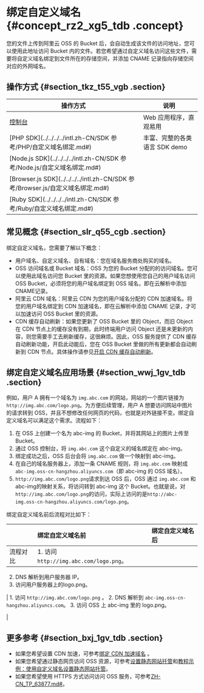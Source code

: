 # 绑定自定义域名 {#concept_rz2_xg5_tdb .concept}

您的文件上传到阿里云 OSS 的 Bucket 后，会自动生成该文件的访问地址，您可以使用此地址访问 Bucket 内的文件。若您希望通过自定义域名访问这些文件，需要将自定义域名绑定到文件所在的存储空间，并添加 CNAME 记录指向存储空间对应的外网域名。

## 操作方式 {#section_tkz_t55_vgb .section}

|操作方式|说明|
|----|--|
|[控制台](../../../../intl.zh-CN/控制台用户指南/管理存储空间/管理域名/绑定自定义域名.md#)|Web 应用程序，直观易用|
|[PHP SDK](../../../../intl.zh-CN/SDK 参考/PHP/自定义域名绑定.md#)|丰富、完整的各类语言 SDK demo|
|[Node.js SDK](../../../../intl.zh-CN/SDK 参考/Node.js/自定义域名绑定.md#)|
|[Browser.js SDK](../../../../intl.zh-CN/SDK 参考/Browser.js/自定义域名绑定.md#)|
|[Ruby SDK](../../../../intl.zh-CN/SDK 参考/Ruby/自定义域名绑定.md#)|

## 常见概念 {#section_slr_q55_cgb .section}

绑定自定义域名，您需要了解以下概念：

-   用户域名、自定义域名、自有域名：您在域名服务商处购买的域名。
-   OSS 访问域名或 Bucket 域名：OSS 为您的 Bucket 分配的的访问域名。您可以使用此域名访问您 Bucket 里的资源。如果您想使用您自己的用户域名访问 OSS Bucket，必须将您的用户域名绑定到 OSS 域名，即在云解析中添加CNAME记录。
-   阿里云 CDN 域名：阿里云 CDN 为您的用户域名分配的 CDN 加速域名。将您的用户域名绑定到 CDN 加速域名，即在云解析中添加 CNAME 记录，才可以加速访问 OSS Bucket 里的资源。
-   CDN 缓存自动刷新：如果您更新了 OSS Bucket 里的 Object，而旧 Object 在 CDN 节点上的缓存没有到期，此时终端用户访问 Object 还是未更新的内容，则您需要手工去刷新缓存，这很麻烦。因此，OSS 服务提供了 CDN 缓存自动刷新功能，开启此动能后，您在 OSS Bucket 里做的所有更新都会自动刷新到 CDN 节点。具体操作请参见[开启 CDN 缓存自动刷新](intl.zh-CN/控制台用户指南/管理存储空间/管理域名/绑定CDN加速域名.md#cdncache)。

## 绑定自定义域名应用场景 {#section_wwj_1gv_tdb .section}

例如，用户 A 拥有一个域名为 `img.abc.com` 的网站，网站的一个图片链接为`http://img.abc.com/logo.png`。为方便后续管理，用户 A 想要访问网站中图片的请求转到 OSS，并且不想修改任何网页的代码，也就是对外链接不变。绑定自定义域名可以满足这个需求。流程如下：

1.  在 OSS 上创建一个名为 abc-img 的 Bucket，并将其网站上的图片上传至 Bucket。
2.  通过 OSS 控制台，将 `img.abc.com` 这个自定义的域名绑定在 abc-img。
3.  绑定成功之后，OSS 后台会将 `img.abc.com` 做一个映射到 abc-img。
4.  在自己的域名服务器上，添加一条 CNAME 规则，将 `img.abc.com` 映射成 `abc-img.oss-cn-hangzhou.aliyuncs.com`（即 abc-img 的 OSS 域名）。
5.  `http://img.abc.com/logo.png`请求到达 OSS 后，OSS 通过 `img.abc.com` 和 abc-img的映射关系，将访问转到 abc-img 这个 Bucket。也就是说，对`http://img.abc.com/logo.png`的访问，实际上访问的是`http://abc-img.oss-cn-hangzhou.aliyuncs.com/logo.png`。

绑定自定义域名前后流程对比如下：

| |绑定自定义域名前|绑定自定义域名后|
|:-|:-------|:-------|
|流程对比| 1.  访问 `http://img.abc.com/logo.png`。
2.  DNS 解析到用户服务器 IP。
3.  访问用户服务器上的logo.png。

 | 1.  访问 `http://img.abc.com/logo.png` 。
2.  DNS 解析到 `abc-img.oss-cn-hangzhou.aliyuncs.com`。
3.  访问 OSS 上 abc-img 里的 logo.png。

 |

## 更多参考 {#section_bxj_1gv_tdb .section}

-   如果您希望设置 CDN 加速，可参考[绑定 CDN 加速域名](intl.zh-CN/控制台用户指南/管理存储空间/管理域名/绑定CDN加速域名.md#) 。
-   如果您希望通过静态网页访问 OSS 资源，可参考[设置静态网站托管](intl.zh-CN/控制台用户指南/管理存储空间/设置静态网站托管.md#)和[教程示例：使用自定义域名设置静态网站托管](intl.zh-CN/开发指南/静态网站托管/教程示例：使用自定义域名设置静态网站托管.md#)。
-   如果您希望使用 HTTPS 方式访问访问 OSS 服务，可参考[ZH-CN\_TP\_63877.md\#](intl.zh-CN/控制台用户指南/管理存储空间/管理域名/证书托管.md#)。

